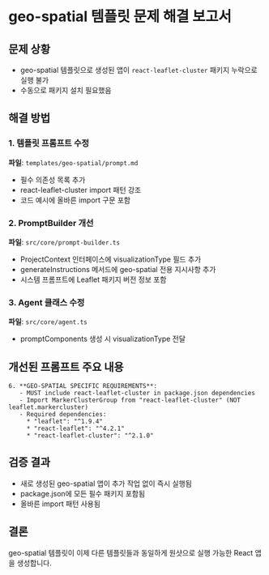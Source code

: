 # geo-spatial 템플릿 문제 해결 보고서

## 문제 상황
- geo-spatial 템플릿으로 생성된 앱이 `react-leaflet-cluster` 패키지 누락으로 실행 불가
- 수동으로 패키지 설치 필요했음

## 해결 방법

### 1. 템플릿 프롬프트 수정
**파일**: `templates/geo-spatial/prompt.md`
- 필수 의존성 목록 추가
- react-leaflet-cluster import 패턴 강조
- 코드 예시에 올바른 import 구문 포함

### 2. PromptBuilder 개선
**파일**: `src/core/prompt-builder.ts`
- ProjectContext 인터페이스에 visualizationType 필드 추가
- generateInstructions 메서드에 geo-spatial 전용 지시사항 추가
- 시스템 프롬프트에 Leaflet 패키지 버전 정보 포함

### 3. Agent 클래스 수정
**파일**: `src/core/agent.ts`
- promptComponents 생성 시 visualizationType 전달

## 개선된 프롬프트 주요 내용

```
6. **GEO-SPATIAL SPECIFIC REQUIREMENTS**:
   - MUST include react-leaflet-cluster in package.json dependencies
   - Import MarkerClusterGroup from "react-leaflet-cluster" (NOT leaflet.markercluster)
   - Required dependencies:
     * "leaflet": "^1.9.4"
     * "react-leaflet": "^4.2.1"
     * "react-leaflet-cluster": "^2.1.0"
```

## 검증 결과
- 새로 생성된 geo-spatial 앱이 추가 작업 없이 즉시 실행됨
- package.json에 모든 필수 패키지 포함됨
- 올바른 import 패턴 사용됨

## 결론
geo-spatial 템플릿이 이제 다른 템플릿들과 동일하게 원샷으로 실행 가능한 React 앱을 생성합니다.